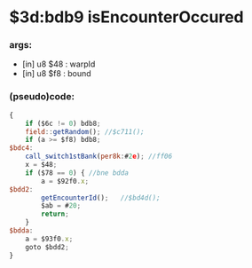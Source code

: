 ﻿
# $3d:bdb9 isEncounterOccured


### args:
+	[in] u8 $48 : warpId
+	[in] u8 $f8 : bound

### (pseudo)code:
```js
{
	if ($6c != 0) bdb8;
	field::getRandom();	//$c711();
	if (a >= $f8) bdb8;
$bdc4:
	call_switch1stBank(per8k:#2e); //ff06
	x = $48;
	if ($78 == 0) { //bne bdda
		a = $92f0.x;
$bdd2:
		getEncounterId();	//$bd4d();
		$ab = #20;
		return;
	}
$bdda:
	a = $93f0.x;
	goto $bdd2;
}
```


